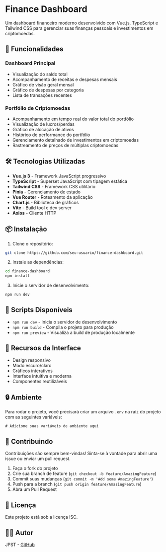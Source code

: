 # Finance Dashboard

Um dashboard financeiro moderno desenvolvido com Vue.js, TypeScript e Tailwind CSS para gerenciar suas finanças pessoais e investimentos em criptomoedas.

## 🚀 Funcionalidades

### Dashboard Principal
- Visualização do saldo total
- Acompanhamento de receitas e despesas mensais
- Gráfico de visão geral mensal
- Gráfico de despesas por categoria
- Lista de transações recentes

### Portfólio de Criptomoedas
- Acompanhamento em tempo real do valor total do portfólio
- Visualização de lucros/perdas
- Gráfico de alocação de ativos
- Histórico de performance do portfólio
- Gerenciamento detalhado de investimentos em criptomoedas
- Rastreamento de preços de múltiplas criptomoedas

## 🛠️ Tecnologias Utilizadas

- **Vue.js 3** - Framework JavaScript progressivo
- **TypeScript** - Superset JavaScript com tipagem estática
- **Tailwind CSS** - Framework CSS utilitário
- **Pinia** - Gerenciamento de estado
- **Vue Router** - Roteamento da aplicação
- **Chart.js** - Biblioteca de gráficos
- **Vite** - Build tool e dev server
- **Axios** - Cliente HTTP

## 📦 Instalação

1. Clone o repositório:
```bash
git clone https://github.com/seu-usuario/finance-dashboard.git
```

2. Instale as dependências:
```bash
cd finance-dashboard
npm install
```

3. Inicie o servidor de desenvolvimento:
```bash
npm run dev
```

## 🔧 Scripts Disponíveis

- `npm run dev` - Inicia o servidor de desenvolvimento
- `npm run build` - Compila o projeto para produção
- `npm run preview` - Visualiza a build de produção localmente

## 📱 Recursos da Interface

- Design responsivo
- Modo escuro/claro
- Gráficos interativos
- Interface intuitiva e moderna
- Componentes reutilizáveis

## 🔒 Ambiente

Para rodar o projeto, você precisará criar um arquivo `.env` na raiz do projeto com as seguintes variáveis:

```env
# Adicione suas variáveis de ambiente aqui
```

## 🤝 Contribuindo

Contribuições são sempre bem-vindas! Sinta-se à vontade para abrir uma issue ou enviar um pull request.

1. Faça o fork do projeto
2. Crie sua branch de feature (`git checkout -b feature/AmazingFeature`)
3. Commit suas mudanças (`git commit -m 'Add some AmazingFeature'`)
4. Push para a branch (`git push origin feature/AmazingFeature`)
5. Abra um Pull Request

## 📝 Licença

Este projeto está sob a licença ISC.

## 👨‍💻 Autor

JPST - [GitHub](https://github.com/jpst-dev)
